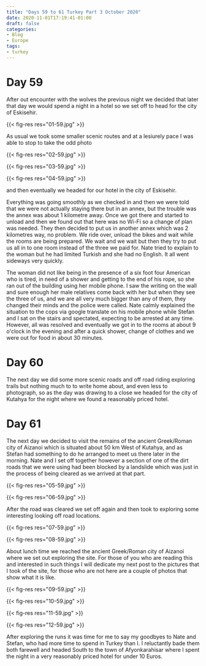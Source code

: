 ```yaml
---
title: "Days 59 to 61 Turkey Part 3 October 2020"
date: 2020-11-01T17:19:41-01:00
draft: false
categories:
- Blog
- Europe
tags:
- turkey
---
```


# Day 59

After out encounter with the wolves the previous night we decided that later that day we would spend a night in a hotel so we set off to head for the city of Eskisehir. 

{{< fig-res res="01-59.jpg" >}}

<!--more-->

As usual we took some smaller scenic routes and at a lesiurely pace I was able to stop to take the odd photo 

{{< fig-res res="02-59.jpg" >}}

{{< fig-res res="03-59.jpg" >}}

{{< fig-res res="04-59.jpg" >}}

and then eventually we headed for our hotel in the city of Eskisehir. 

Everything was going smoothly as we checked in and then we were told that we were not actually staying there but in an annex, but the trouble was the annex was about 1 kilometre away. Once we got there and started to unload and then we found out that here was no Wi-Fi so a change of plan was needed. They then decided to put us in another annex which was 2 kilometres way, no problem. We ride over, unload the bikes and wait while the rooms are being prepared. We wait and we wait but then they try to put us all in to one room instead of the three we paid for. Nate tried to explain to the woman but he had limited Turkish and she had no English. It all went sideways very quickly. 

The woman did not like being in the presence of a six foot four American who is tired, in need of a shower and getting to the end of his rope, so she ran out of the building using her mobile phone. I saw the writing on the wall and sure enough her male relatives come back with her but when they see the three of us, and we are all very much bigger than any of them, they changed their minds and the police were called. Nate calmly explained the situation to the cops via google translate on his mobile phone while Stefan and I sat on the stairs and spectated, expecting to be arrested at any time. However, all was resolved and eventually we got in to the rooms at about 9 o'clock in the evening and after a quick shower, change of clothes and we were out for food in about 30 minutes.

# Day 60

The next day we did some more scenic roads and off road riding exploring trails but nothing much to to write home about, and even less to photograph, so as the day was drawing to a close we headed for the city of Kutahya for the night where we found a reasonably priced hotel.

# Day 61

The next day we decided to visit the remains of the ancient Greek/Roman city of Aizanoi which is situated about 50 km West of Kutahya, and as Stefan had something to do he arranged to meet us there later in the morning. Nate and I set off together however a section of one of the dirt roads that we were using had been blocked by a landslide which was just in the process of being cleared as we arrived at that part.

{{< fig-res res="05-59.jpg" >}}

{{< fig-res res="06-59.jpg" >}}

After the road was cleared we set off again and then took to exploring some interesting looking off road locations.

{{< fig-res res="07-59.jpg" >}}

{{< fig-res res="08-59.jpg" >}}

About lunch time we reached the ancient Greek/Roman city of Aizanoi where we set out exploring the site. For those of you who are reading this and interested in such things I will dedicate my next post to the pictures that I took of the site, for those who are not here are a couple of photos that show what it is like.

{{< fig-res res="09-59.jpg" >}}

{{< fig-res res="10-59.jpg" >}}

{{< fig-res res="11-59.jpg" >}}

{{< fig-res res="12-59.jpg" >}}

After exploring the runs it was time for me to say my goodbyes to Nate and Stefan, who had more time to spend in Turkey than I. I reluctantly bade them both farewell and headed South to the town of Afyonkarahisar where I spent the night in a very reasonably priced hotel for under 10 Euros.